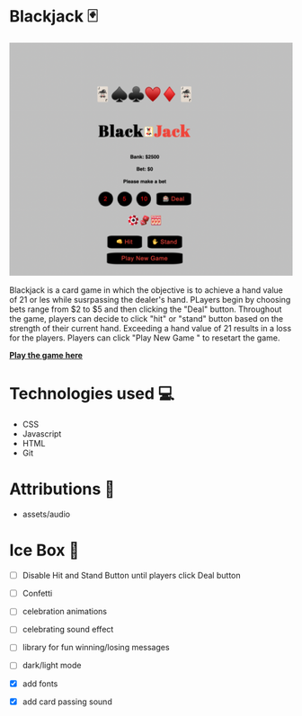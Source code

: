 # Blackjack 🃏

![Alt text](images/Gamepic-wide.png)
 
 Blackjack is a card game in which the objective is to achieve a hand value of 21 or les while susrpassing the dealer's hand. PLayers begin by choosing bets range from $2 to $5 and then clicking the "Deal" button. Throughout the game, players can decide to click "hit" or "stand" button based on the strength of their current hand. Exceeding a hand value of 21 results in a loss for the players. Players can click "Play New Game " to resetart the game. 

**[Play the game here](https://blackjack-jw-1.netlify.app/)**

# Technologies used 💻

* CSS
* Javascript
* HTML
* Git

# Attributions 💌
* assets/audio

# Ice Box 🧊 
- [ ] Disable Hit and Stand Button until players click Deal button
- [ ] Confetti
- [ ] celebration animations
- [ ] celebrating sound effect
- [ ] library for fun winning/losing messages
- [ ] dark/light mode
- [x] add fonts
- [x] add card passing sound




